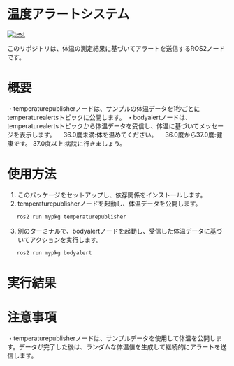 # 温度アラートシステム

[![test](https://github.com/reo422/mypkg/actions/workflows/test.yml/badge.svg)](https://github.com/reo422/mypkg/actions/workflows/test.yml)

このリポジトリは、体温の測定結果に基づいてアラートを送信するROS2ノードです。

# 概要
・temperaturepublisherノードは、サンプルの体温データを1秒ごとにtemperaturealertsトピックに公開します。
・bodyalertノードは、temperaturealertsトピックから体温データを受信し、体温に基づいてメッセージを表示します。
　36.0度未満:体を温めてください。
　36.0度から37.0度:健康です。
  37.0度以上:病院に行きましょう。

# 使用方法
1. このパッケージをセットアップし、依存関係をインストールします。
2. temperaturepublisherノードを起動し、体温データを公開します。
```bash
   ros2 run mypkg temperaturepublisher
```
3. 別のターミナルで、bodyalertノードを起動し、受信した体温データに基づいてアクションを実行します。
```bash
   ros2 run mypkg bodyalert
```

# 実行結果

# 注意事項
・temperaturepublisherノードは、サンプルデータを使用して体温を公開します。データが完了した後は、ランダムな体温値を生成して継続的にアラートを送信します。
